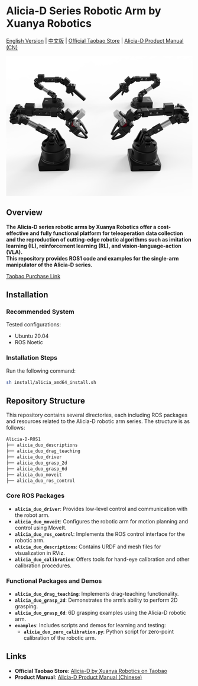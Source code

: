 # Alicia-D Series Robotic Arm by Xuanya Robotics

[English Version](README_en.md) | [中文版](README.md) | [Official Taobao Store](https://g84gtpygdv6trpvdhcsy0kfr73avcip.taobao.com/shop/view_shop.htm?appUid=RAzN8HWKU5B7MfX6JjEWgkuNfftNVbnrjbjx6fPjY9KqXB46Rvy&spm=a21n57.1.hoverItem.2) | [Alicia-D Product Manual (CN)](https://tcnqzgyay0jb.feishu.cn/wiki/ElDUwERlNilPLWkJ2e2cYGyZncb?fromScene=spaceOverview)

![Alicia-D](images/Alicia_Duo_V5_4.png)

## **Overview**

**The Alicia-D series robotic arms by Xuanya Robotics offer a cost-effective and fully functional platform for teleoperation data collection and the reproduction of cutting-edge robotic algorithms such as imitation learning (IL), reinforcement learning (RL), and vision-language-action (VLA).**  
**This repository provides ROS1 code and examples for the single-arm manipulator of the Alicia-D series.**

[Taobao Purchase Link](https://e.tb.cn/h.h6jfG5QfQVm5Ndq?tk=7T1q4aGvWz1)

## **Installation**

### **Recommended System**

Tested configurations:

- Ubuntu 20.04
- ROS Noetic

### **Installation Steps**

Run the following command:

```bash
sh install/alicia_amd64_install.sh
```

## **Repository Structure**

This repository contains several directories, each including ROS packages and resources related to the Alicia-D robotic arm series. The structure is as follows:

```
Alicia-D-ROS1
├── alicia_duo_descriptions
├── alicia_duo_drag_teaching
├── alicia_duo_driver
├── alicia_duo_grasp_2d
├── alicia_duo_grasp_6d
├── alicia_duo_moveit
├── alicia_duo_ros_control
```

### **Core ROS Packages**

- **`alicia_duo_driver`**: Provides low-level control and communication with the robot arm.
- **`alicia_duo_moveit`**: Configures the robotic arm for motion planning and control using MoveIt.
- **`alicia_duo_ros_control`**: Implements the ROS control interface for the robotic arm.
- **`alicia_duo_descriptions`**: Contains URDF and mesh files for visualization in RViz.
- **`alicia_duo_calibration`**: Offers tools for hand-eye calibration and other calibration procedures.

### **Functional Packages and Demos**

- **`alicia_duo_drag_teaching`**: Implements drag-teaching functionality.
- **`alicia_duo_grasp_2d`**: Demonstrates the arm’s ability to perform 2D grasping.
- **`alicia_duo_grasp_6d`**: 6D grasping examples using the Alicia-D robotic arm.
- **`examples`**: Includes scripts and demos for learning and testing:
  - **`alicia_duo_zero_calibration.py`**: Python script for zero-point calibration of the robotic arm.

## **Links**

- **Official Taobao Store**: [Alicia-D by Xuanya Robotics on Taobao](https://g84gtpygdv6trpvdhcsy0kfr73avcip.taobao.com/shop/view_shop.htm?appUid=RAzN8HWKU5B7MfX6JjEWgkuNfftNVbnrjbjx6fPjY9KqXB46Rvy&spm=a21n57.1.hoverItem.2)
- **Product Manual**: [Alicia-D Product Manual (Chinese)](https://tcnqzgyay0jb.feishu.cn/wiki/ElDUwERlNilPLWkJ2e2cYGyZncb?fromScene=spaceOverview)
